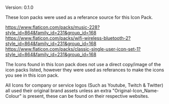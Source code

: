 Version: 0.1.0

These Icon packs were used as a referance source for this Icon Pack.

https://www.flaticon.com/packs/music-228?style_id=864&family_id=231&group_id=168
https://www.flaticon.com/packs/wifi-wireless-bluetooth-2?style_id=864&family_id=231&group_id=168
https://www.flaticon.com/packs/classic-single-user-icon-set-1?style_id=864&family_id=231&group_id=168

The Icons found in this Icon pack does not use a direct copy/image of the icon packs listed, however they
were used as referances to make the icons you see in this icon pack.

All Icons for company or service logos (Such as Youtube, Twitch & Twitter) all used their
original brand assets unless an extra "Original-Icon_Name-Colour" is present, these can be found on their respective websites.
